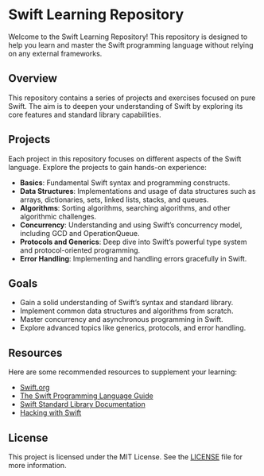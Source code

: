 # Swift Learning Repository

Welcome to the Swift Learning Repository! This repository is designed to help you learn and master the Swift programming language without relying on any external frameworks.

## Overview

This repository contains a series of projects and exercises focused on pure Swift. The aim is to deepen your understanding of Swift by exploring its core features and standard library capabilities.

## Projects

Each project in this repository focuses on different aspects of the Swift language. Explore the projects to gain hands-on experience:

- **Basics**: Fundamental Swift syntax and programming constructs.
- **Data Structures**: Implementations and usage of data structures such as arrays, dictionaries, sets, linked lists, stacks, and queues.
- **Algorithms**: Sorting algorithms, searching algorithms, and other algorithmic challenges.
- **Concurrency**: Understanding and using Swift’s concurrency model, including GCD and OperationQueue.
- **Protocols and Generics**: Deep dive into Swift’s powerful type system and protocol-oriented programming.
- **Error Handling**: Implementing and handling errors gracefully in Swift.

## Goals

- Gain a solid understanding of Swift’s syntax and standard library.
- Implement common data structures and algorithms from scratch.
- Master concurrency and asynchronous programming in Swift.
- Explore advanced topics like generics, protocols, and error handling.

## Resources

Here are some recommended resources to supplement your learning:

- [Swift.org](https://swift.org)
- [The Swift Programming Language Guide](https://docs.swift.org/swift-book/)
- [Swift Standard Library Documentation](https://developer.apple.com/documentation/swift/swift_standard_library)
- [Hacking with Swift](https://www.hackingwithswift.com)

## License

This project is licensed under the MIT License. See the [LICENSE](LICENSE) file for more information.
